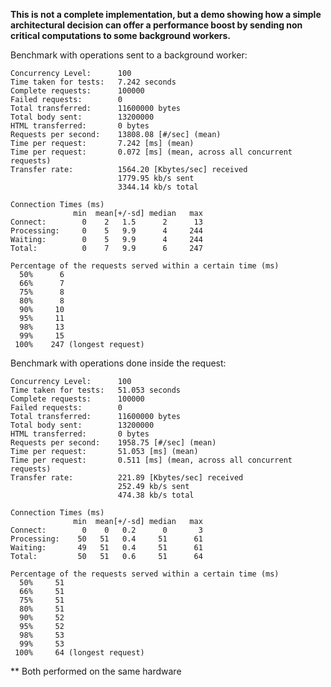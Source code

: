 
**This is not a complete implementation, but a demo showing how a simple architectural decision can offer a performance boost by sending non critical computations to some background workers.**

Benchmark with operations sent to a background worker:

```
Concurrency Level:      100
Time taken for tests:   7.242 seconds
Complete requests:      100000
Failed requests:        0
Total transferred:      11600000 bytes
Total body sent:        13200000
HTML transferred:       0 bytes
Requests per second:    13808.08 [#/sec] (mean)
Time per request:       7.242 [ms] (mean)
Time per request:       0.072 [ms] (mean, across all concurrent requests)
Transfer rate:          1564.20 [Kbytes/sec] received
                        1779.95 kb/s sent
                        3344.14 kb/s total

Connection Times (ms)
              min  mean[+/-sd] median   max
Connect:        0    2   1.5      2      13
Processing:     0    5   9.9      4     244
Waiting:        0    5   9.9      4     244
Total:          0    7   9.9      6     247

Percentage of the requests served within a certain time (ms)
  50%      6
  66%      7
  75%      8
  80%      8
  90%     10
  95%     11
  98%     13
  99%     15
 100%    247 (longest request)
 ```

Benchmark with operations done inside the request:
```
Concurrency Level:      100
Time taken for tests:   51.053 seconds
Complete requests:      100000
Failed requests:        0
Total transferred:      11600000 bytes
Total body sent:        13200000
HTML transferred:       0 bytes
Requests per second:    1958.75 [#/sec] (mean)
Time per request:       51.053 [ms] (mean)
Time per request:       0.511 [ms] (mean, across all concurrent requests)
Transfer rate:          221.89 [Kbytes/sec] received
                        252.49 kb/s sent
                        474.38 kb/s total

Connection Times (ms)
              min  mean[+/-sd] median   max
Connect:        0    0   0.2      0       3
Processing:    50   51   0.4     51      61
Waiting:       49   51   0.4     51      61
Total:         50   51   0.6     51      64

Percentage of the requests served within a certain time (ms)
  50%     51
  66%     51
  75%     51
  80%     51
  90%     52
  95%     52
  98%     53
  99%     53
 100%     64 (longest request)
```

** Both performed on the same hardware
